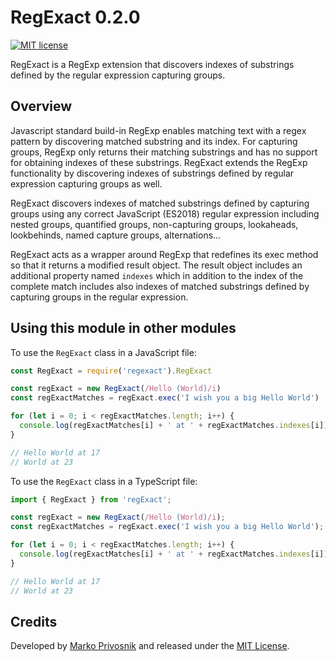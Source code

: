 # RegExact 0.2.0

[![MIT license](https://img.shields.io/github/license/marpri/regexact)](http://opensource.org/licenses/MIT)

RegExact is a RegExp extension that discovers indexes of substrings defined by the regular expression capturing groups.

## Overview

Javascript standard build-in RegExp enables matching text with a regex pattern by discovering matched substring and its index. For capturing groups, RegExp only returns their matching substrings and has no support for obtaining indexes of these substrings. RegExact extends the RegExp functionality by discovering indexes of substrings defined by regular expression capturing groups as well.

RegExact discovers indexes of matched substrings defined by capturing groups using any correct JavaScript (ES2018) regular expression including nested groups, quantified groups, non-capturing groups, lookaheads, lookbehinds, named capture groups, alternations...

RegExact acts as a wrapper around RegExp that redefines its exec method so that it returns a modified result object. The result object includes an additional property named `indexes` which in addition to the index of the complete match includes also indexes of matched substrings defined by capturing groups in the regular expression.

## Using this module in other modules

To use the `RegExact` class in a JavaScript file:

```js
const RegExact = require('regexact').RegExact

const regExact = new RegExact(/Hello (World)/i)
const regExactMatches = regExact.exec('I wish you a big Hello World')

for (let i = 0; i < regExactMatches.length; i++) {
  console.log(regExactMatches[i] + ' at ' + regExactMatches.indexes[i])
}

// Hello World at 17
// World at 23
```

To use the `RegExact` class in a TypeScript file:

```ts
import { RegExact } from 'regExact';

const regExact = new RegExact(/Hello (World)/i);
const regExactMatches = regExact.exec('I wish you a big Hello World');

for (let i = 0; i < regExactMatches.length; i++) {
  console.log(regExactMatches[i] + ' at ' + regExactMatches.indexes[i]);
}

// Hello World at 17
// World at 23
```

## Credits

Developed by [Marko Privosnik](http:/github.com/marpri) and released under the [MIT License](https://raw.githubusercontent.com/marpri/regexact/master/LICENSE).

